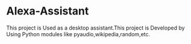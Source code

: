 # Alexa-Assistant
This project is Used as a desktop assistant.This project is Developed by Using Python modules like pyaudio,wikipedia,random,etc.

